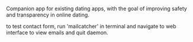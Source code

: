 Companion app for existing dating apps, with the goal of improving safety and transparency in online dating.

to test contact form, run 'mailcatcher' in terminal and navigate to web interface to view emails and quit daemon.
